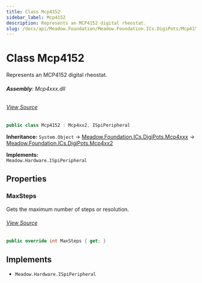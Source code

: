 ```yaml
---
title: Class Mcp4152
sidebar_label: Mcp4152
description: Represents an MCP4152 digital rheostat.
slug: /docs/api/Meadow.Foundation/Meadow.Foundation.ICs.DigiPots/Mcp4152
---
```

# Class Mcp4152
Represents an MCP4152 digital rheostat.

###### **Assembly**: Mcp4xxx.dll
###### [View Source](https://github.com/WildernessLabs/Meadow.Foundation.git/blob/develop/Source/Meadow.Foundation.Peripherals/ICs.DigiPots.Mcp4xxx/Driver/Drivers/Mcp4152.cs#L9)
```csharp title="Declaration"
public class Mcp4152 : Mcp4xx2, ISpiPeripheral
```
**Inheritance:** `System.Object` -> [Meadow.Foundation.ICs.DigiPots.Mcp4xxx](../Meadow.Foundation.ICs.DigiPots/Mcp4xxx) -> [Meadow.Foundation.ICs.DigiPots.Mcp4xx2](../Meadow.Foundation.ICs.DigiPots/Mcp4xx2)

**Implements:**  
`Meadow.Hardware.ISpiPeripheral`

## Properties
### MaxSteps
Gets the maximum number of steps or resolution.
###### [View Source](https://github.com/WildernessLabs/Meadow.Foundation.git/blob/develop/Source/Meadow.Foundation.Peripherals/ICs.DigiPots.Mcp4xxx/Driver/Drivers/Mcp4152.cs#L12)
```csharp title="Declaration"
public override int MaxSteps { get; }
```

## Implements

* `Meadow.Hardware.ISpiPeripheral`
